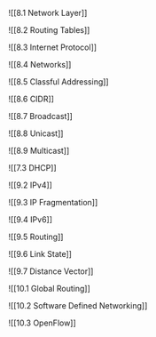 ![[8.1 Network Layer]]

![[8.2 Routing Tables]]

![[8.3 Internet Protocol]]

![[8.4 Networks]]

![[8.5 Classful Addressing]]

![[8.6 CIDR]]

![[8.7 Broadcast]]

![[8.8 Unicast]]

![[8.9 Multicast]]

![[7.3 DHCP]]

![[9.2 IPv4]]

![[9.3 IP Fragmentation]]

![[9.4 IPv6]]

![[9.5 Routing]]

![[9.6 Link State]]

![[9.7 Distance Vector]]

![[10.1 Global Routing]]

![[10.2 Software Defined Networking]]

![[10.3 OpenFlow]]